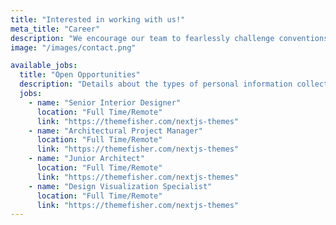 ```yaml
---
title: "Interested in working with us!"
meta_title: "Career"
description: "We encourage our team to fearlessly challenge conventions and pioneer new paths."
image: "/images/contact.png"

available_jobs:
  title: "Open Opportunities"
  description: "Details about the types of personal information collected, such as names, addresses, contact information, and possibly."
  jobs:
    - name: "Senior Interior Designer"
      location: "Full Time/Remote"
      link: "https://themefisher.com/nextjs-themes"
    - name: "Architectural Project Manager"
      location: "Full Time/Remote"
      link: "https://themefisher.com/nextjs-themes"
    - name: "Junior Architect"
      location: "Full Time/Remote"
      link: "https://themefisher.com/nextjs-themes"
    - name: "Design Visualization Specialist"
      location: "Full Time/Remote"
      link: "https://themefisher.com/nextjs-themes"
---
```

